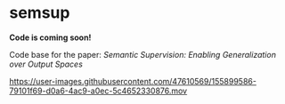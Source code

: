 # semsup
**Code is coming soon!**

Code base for the paper: _Semantic Supervision: Enabling Generalization over Output Spaces_

https://user-images.githubusercontent.com/47610569/155899586-79101f69-d0a6-4ac9-a0ec-5c4652330876.mov

